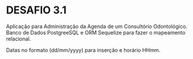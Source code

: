 # DESAFIO 3.1

Aplicação para Administração da Agenda de um Consultório Odontológico. Banco de Dados PostgreeSQL e ORM Sequelize para fazer o mapeamento relacional.

Datas no formato (dd/mm/yyyy) para inserção e horário HHmm.
